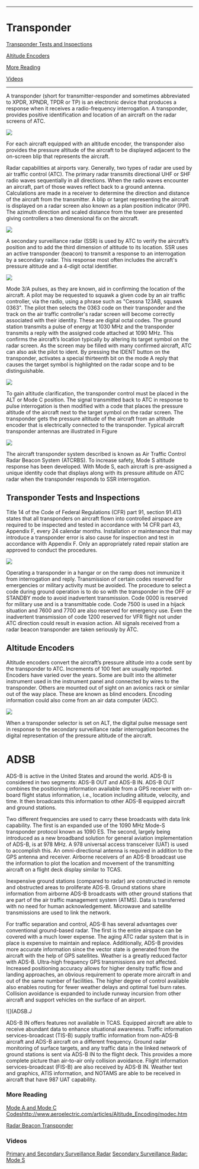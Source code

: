 -----------------------------------------------------------------------------------------------------------
# Transponder

[Transponder Tests and Inspections](https://github.com/flyn28261/DuncanU/blob/main/ATC/readme.md#transponder-tests-and-inspections)

[Altitude Encoders](https://github.com/flyn28261/DuncanU/blob/main/ATC/readme.md#Altitude-Encoders)

[More Reading](https://github.com/flyn28261/DuncanU/blob/main/ATC/readme.md#more-reading-5)

[Videos](https://github.com/flyn28261/DuncanU/blob/main/ATC/readme.md#Videos-5)

-----------------------------------------------------------------------------------------------------------

A transponder (short for transmitter-responder and sometimes abbreviated to XPDR, XPNDR, TPDR or TP) is an electronic device that produces a response when it receives a radio-frequency interrogation. A transponder, provides positive identification and location of an aircraft on the radar screens of ATC. 


![](Transponder.JPG)

For each aircraft equipped with an altitude encoder, the transponder also provides the pressure altitude of the aircraft to be displayed adjacent to the on-screen blip that represents the aircraft.



Radar capabilities at airports vary. Generally, two types of radar are used by air traffic control (ATC). The primary radar transmits directional UHF or SHF radio waves sequentially in all directions. When the radio waves encounter an aircraft, part of those waves reflect back to a ground antenna. Calculations are made in a receiver to determine the direction and distance of the aircraft from the transmitter. A blip or target representing the aircraft is displayed on a radar screen also known as a plan position indicator (PPI). The azimuth direction and scaled distance from the tower are presented giving controllers a two dimensional fix on the aircraft.

![](Radar.JPG)

A secondary surveillance radar (SSR) is used by ATC to verify the aircraft’s position and to add the third dimension of altitude to its location. SSR uses an active transponder (beacon) to transmit a response to an interrogation by a secondary radar. This response most often includes the aircraft's pressure altitude and a 4-digit octal identifier.

![](Interagation.JPG)

Mode 3/A pulses, as they are known, aid in confirming the location of the aircraft. A pilot may be requested to squawk a given code by an air traffic controller, via the radio, using a phrase such as "Cessna 123AB, squawk 0363". The pilot then selects the 0363 code on their transponder and the track on the air traffic controller's radar screen will become correctly associated with their identity. These are digital octal codes. The ground station transmits a pulse of energy at 1030 MHz and the transponder transmits a reply with the assigned code attached at 1090 MHz. This confirms the aircraft’s location typically by altering its target symbol on the radar screen. As the screen may be filled with many confirmed aircraft, ATC can also ask the pilot to ident. By pressing the IDENT button on the transponder, activates a special thirteenth bit on the mode A reply that causes the target symbol is highlighted on the radar scope and to be distinguishable.

![](pulse.gif)

To gain altitude clarification, the transponder control must be placed in the ALT or Mode C position. The signal transmitted back to ATC in response to pulse interrogation is then modified with a code that places the pressure altitude of the aircraft next to the target symbol on the radar screen. The transponder gets the pressure altitude of the aircraft from an altitude encoder that is electrically connected to the transponder. Typical aircraft transponder antennas are illustrated in Figure 

![](transponder2.JPG)

The aircraft transponder system described is known as Air Traffic Control Radar Beacon System (ATCRBS). To increase safety, Mode S altitude response has been developed. With Mode S, each aircraft is pre-assigned a unique identity code that displays along with its pressure altitude on ATC radar when the transponder responds to SSR interrogation.


## Transponder Tests and Inspections

Title 14 of the Code of Federal Regulations (CFR) part 91, section 91.413 states that all transponders on aircraft flown into controlled airspace are required to be inspected and tested in accordance with 14 CFR part 43, Appendix F, every 24 calendar months. Installation or maintenance that may introduce a transponder error is also cause for inspection and test in accordance with Appendix F. Only an appropriately rated repair station are approved to conduct the procedures. 

![](411.jpg)

Operating a transponder in a hangar or on the ramp does not immunize it from interrogation and reply. Transmission of certain codes reserved for emergencies or military activity must be avoided. The procedure to select a code during ground operation is to do so with the transponder in the OFF or STANDBY mode to avoid inadvertent transmission. Code 0000 is reserved for military use and is a transmittable code. Code 7500 is used in a hijack situation and 7600 and 7700 are also reserved for emergency use. Even the inadvertent transmission of code 1200 reserved for VFR flight not under ATC direction could result in evasion action. All signals received from a radar beacon transponder are taken seriously by ATC.

## Altitude Encoders

Altitude encoders convert the aircraft’s pressure altitude into a code sent by the transponder to ATC. Increments of 100 feet are usually reported. Encoders have varied over the years. Some are built into the altimeter instrument used in the instrument panel and connected by wires to the transponder. Others are mounted out of sight on an avionics rack or similar out of the way place. These are known as blind encoders. Encoding information could also come from an air data computer (ADC).

![](Blind_Encoder.jpg)

When a transponder selector is set on ALT, the digital pulse message sent in response to the secondary surveillance radar interrogation becomes the digital representation of the pressure altitude of the aircraft. 

# ADSB

ADS-B is active in the United States and around the world. ADS-B is considered in two segments: ADS-B OUT and ADS-B IN. ADS-B OUT combines the positioning information available from a GPS receiver with on-board flight status information, i.e., location including altitude, velocity, and time. It then broadcasts this information to other ADS-B equipped aircraft and ground stations. 

Two different frequencies are used to carry these broadcasts with data link capability. The first is an expanded use of the 1090 MHz Mode-S transponder protocol known as 1090 ES. The second, largely being introduced as a new broadband solution for general aviation implementation of ADS-B, is at 978 MHz. A 978 universal access transceiver (UAT) is used to accomplish this. An omni-directional antenna is required in addition to the GPS antenna and receiver. Airborne receivers of an ADS-B broadcast use the information to plot the location and movement of the transmitting aircraft on a flight deck display similar to TCAS. 

Inexpensive ground stations (compared to radar) are constructed in remote and obstructed areas to proliferate ADS-B. Ground stations share information from airborne ADS-B broadcasts with other ground stations that are part of the air traffic management system (ATMS). Data is transferred with no need for human acknowledgement. Microwave and satellite transmissions are used to link the network.

For traffic separation and control, ADS-B has several advantages over conventional ground-based radar. The first is the entire airspace can be covered with a much lower expense. The aging ATC radar system that is in place is expensive to maintain and replace. Additionally, ADS-B provides more accurate information since the vector state is generated from the aircraft with the help of GPS satellites. Weather is a greatly reduced factor with ADS-B. Ultra-high frequency GPS transmissions are not affected. Increased positioning accuracy allows for higher density traffic flow and landing approaches, an obvious requirement to operate more aircraft in and out of the same number of facilities. The higher degree of control available also enables routing for fewer weather delays and optimal fuel burn rates. Collision avoidance is expanded to include runway incursion from other aircraft and support vehicles on the surface of an airport.


![](ADSB.J

ADS-B IN offers features not available in TCAS. Equipped aircraft are able to receive abundant data to enhance situational awareness. Traffic information services-broadcast (TIS-B) supply traffic information from non-ADS-B aircraft and ADS-B aircraft on a different frequency. Ground radar monitoring of surface targets, and any traffic data in the linked network of ground stations is sent via ADS-B IN to the flight deck. This provides a more complete picture than air-to-air only collision avoidance. Flight information services-broadcast (FIS-B) are also received by ADS-B IN. Weather text and graphics, ATIS information, and NOTAMS are able to be received in aircraft that have 987 UAT capability. 



### More Reading

[Mode A and Mode C Codes](Mode_A_and_Mode_C_Codes.pdf)http://www.aeroelectric.com/articles/Altitude_Encoding/modec.htm

[Radar Beacon Transponder](Aviation_Maintenance_Technician_Handbook–Airframe,_Volume_2.pdf)

### Videos

[Primary and Secondary Surveillance Radar](https://youtu.be/i4fIHHGp2zU?si=leMDIU0hTsa9VtfD)
[Secondary Surveillance Radar: Mode S](https://youtu.be/M_C2R4U-xug?si=v3dzMByYM6NHMz1-)

